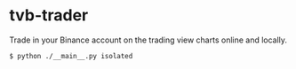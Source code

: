 # tvb-trader

Trade in your Binance account on the trading view charts online and locally.

```sh
$ python ./__main__.py isolated
```

